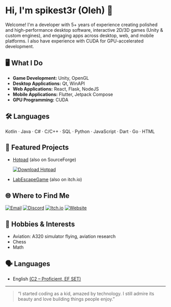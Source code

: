 # Hi, I'm spikest3r (Oleh) 👋

Welcome! I'm a developer with 5+ years of experience creating polished and high-performance desktop software, interactive 2D/3D games (Unity & custom engines), and engaging apps across desktop, web, and mobile platforms. I also have experience with CUDA for GPU-accelerated development.

## 🖥️ What I Do

- **Game Development:** Unity, OpenGL
- **Desktop Applications:** Qt, WinAPI
- **Web Applications:** React, Flask, NodeJS
- **Mobile Applications:** Flutter, Jetpack Compose
- **GPU Programming:** CUDA

## 🛠️ Languages

Kotlin · Java · C# · C/C++ · SQL · Python · JavaScript · Dart · Go · HTML

## 🚀 Featured Projects

- [Hotpad](https://github.com/spikest3r/Hotpad) (also on SourceForge)

  [![Download Hotpad](https://img.shields.io/sourceforge/dt/hotpad.svg)](https://sourceforge.net/projects/hotpad/files/latest/download)
- [LabEscapeGame](https://github.com/spikest3r/LabEscapeGame) (also on itch.io)

## 🌐 Where to Find Me

[![Email](https://img.shields.io/badge/Email-oleg0sher@outlook.com-blue?style=flat&logo=gmail)](mailto:oleg0sher@outlook.com)
[![Discord](https://img.shields.io/badge/Discord-spikest3r-5865F2?style=flat&logo=discord&logoColor=white)](https://discord.com/users/1127307720614219857)
[![Itch.io](https://img.shields.io/badge/itch.io-spikest3r-FA5C5C?style=flat&logo=itchdotio&logoColor=white)](https://spikest3r.itch.io/)
[![Website](https://img.shields.io/badge/Website-nulldog.xyz-0A0A0A?style=flat&logo=google-chrome&logoColor=white)](https://nulldog.xyz)

## 🎯 Hobbies & Interests

- Aviation: A320 simulator flying, aviation research
- Chess
- Math

## 🗣️ Languages

- English [(C2 – Proficient, EF SET)](https://cert.efset.org/y4bNYx)

---

> “I started coding as a kid, amazed by technology. I still admire its beauty and love building things people enjoy.”  

<!--
No fun facts yet. Maybe later!
-->
